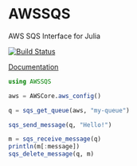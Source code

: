 # AWSSQS

AWS SQS Interface for Julia

[![Build Status](https://travis-ci.org/JuliaCloud/AWSSQS.jl.svg)](https://travis-ci.org/JuliaCloud/AWSSQS.jl)


[Documentation](https://juliacloud.github.io/AWSCore.jl/build/AWSSQS.html)

```julia
using AWSSQS

aws = AWSCore.aws_config()

q = sqs_get_queue(aws, "my-queue")

sqs_send_message(q, "Hello!")

m = sqs_receive_message(q)
println(m[:message])
sqs_delete_message(q, m)
```
